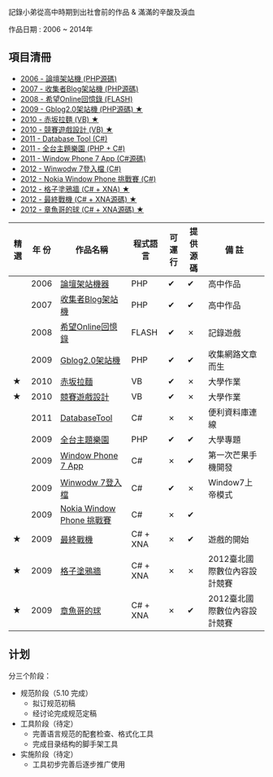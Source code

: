 記錄小弟從高中時期到出社會前的作品 & 滿滿的辛酸及淚血

作品日期 : 2006 ~ 2014年      


## 項目清冊  

* [2006 - 論壇架站機  (PHP源碼)](./MyProject/Flash_http/)
* [2007 - 收集者Blog架站機 (PHP源碼)](./MyProject/Blog/)
* [2008 - 希望Online回憶錄  (FLASH)](./MyProject/Flash/)
* [2009 - Gblog2.0架站機  (PHP源碼) ★](./MyProject/Gblog/)
* [2010 - 赤坂拉麵  (VB) ★](./MyProject/noodles/)
* [2010 - 競賽遊戲設計  (VB) ★](./MyProject/CarGame/)
* [2011 - Database Tool  (C#)](./MyProject/DatabaseTool/)
* [2011 - 全台主題樂園  (PHP + C#)](./MyProject/park/)
* [2011 - Window Phone 7 App  (C#源碼)](./MyProject/WindowPhone7app/)
* [2012 - Winwodw 7登入檔  (C#)](./MyProject/WindowRegiter/)
* [2012 - Nokia Window Phone 挑戰賽  (C#)](./MyProject/NokiaWindowPhone/)
* [2012 - 格子塗鴉牆  (C# + XNA) ★](./MyProject/wall/)
* [2012 - 最終戰機  (C# + XNA源碼) ★](./MyProject/hero/)
* [2012 - 章魚哥的球  (C# + XNA源碼) ★](./MyProject/Bobo/)


|精 選  | 年 份 |作品名稱  |程式語言  |可運行  |提供源碼  |備 註  |
| --- | --- | --- | --- | --- | --- |--- |
|  | 2006 | [論壇架站機器](./Project/Flash_http/) | PHP |✔ | ✔ | 高中作品 |
|  | 2007 | [收集者Blog架站機](./Project/Blog/) | PHP | ✔ |✔ | 高中作品 |
|  | 2008 | [希望Online回憶錄](./Project/Flash/) | FLASH | ✔ |✗ | 記錄遊戲 |
|  | 2009 | [Gblog2.0架站機](./Project/Gblog/) | PHP | ✔ |✔ | 收集網路文章而生 |
|★| 2010 | [赤坂拉麵](./Project/noodles/) | VB | ✔ |✗ | 大學作業 |
|★| 2010 | [競賽遊戲設計](./Project/CarGame/) | VB | ✔ |✗ | 大學作業 |
|  | 2011 | [DatabaseTool](./Project/Gblog/) | C# | ✗ |✗ | 便利資料庫連線 |
|  | 2009 | [全台主題樂園](./Project/park/) | PHP | ✔ |✔ | 大學專題 |
|  | 2009 | [Window Phone 7 App](./Project/WindowPhone7app/) | C# | ✗ |✔ | 第一次芒果手機開發 |
|  | 2009 | [Winwodw 7登入檔](./Project/WindowPhone7app/) | C# | ✔ |✗ | Window7上帝模式 |
|  | 2009 | [Nokia Window Phone 挑戰賽](./Project/WindowPhone7app/) | C# | ✗ |✔ |  |
|★| 2009 | [最終戰機](./Project/hero/) |  C# + XNA | ✗ |✔ |遊戲的開始|
|★| 2009 | [格子塗鴉牆](./Project/wall/) |  C# + XNA | ✗ |✗ |2012臺北國際數位內容設計競賽|
|★| 2009 | [章魚哥的球](./Project/Bobo/) |  C# + XNA | ✗ |✔ |2012臺北國際數位內容設計競賽|

## 计划

分三个阶段：

* 规范阶段（5.10 完成）
    * 拟订规范初稿
    * 经讨论完成规范定稿
* 工具阶段（待定）
    * 完善语言规范的配套检查、格式化工具
    * 完成目录结构的脚手架工具
* 实施阶段（待定）
    * 工具初步完善后逐步推广使用

